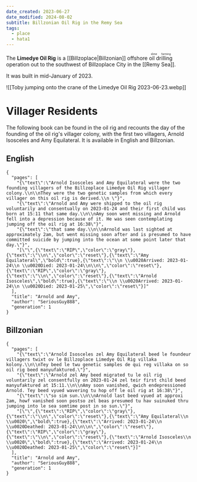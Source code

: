 ```yaml
---
date_created: 2023-06-27
date_modified: 2024-08-02
subtitle: Billzonian Oil Rig in the Remy Sea
tags:
  - place
  - hata1
---
```


The **Limedye Oil Rig** is a [[Billzoplace|Billzonian]] offshore <ruby>oil drilling<rt>slime farming</rt></ruby> operation out to the southwest of Billzoplace City in the [[Remy Sea]].

It was built in mid-January of 2023.

![[Toby jumping onto the crane of the Limedye Oil Rig 2023-06-23.webp]]

# Villager Residents

The following book can be found in the oil rig and recounts the day of the founding of the oil rig's villager colony, with the first two villagers, Arnold Isosceles and Amy Equilateral. It is available in English and Billzonian.

## English

```book-and-quill
{
  "pages": [
    "{\"text\":\"Arnold Isosceles and Amy Equilateral were the two founding villagers of the Billzoplace Limedye Oil Rig villager colony.\\n\\nThey were the two genetic samples from which every villager on this oil rig is derived.\\n \"}",
    "{\"text\":\"Arnold and Amy were shipped to the oil rig voluntarily and consentually on 2023-01-24 and their first child was born at 15:11 that same day.\\n\\nAmy soon went missing and Arnold fell into a depression because of it. He was seen contemplating jumping off the oil rig at 16:38\"}",
    "{\"text\":\"that same day.\\n\\nArnold was last sighted at approximately 2am, but went missing soon after and is presumed to have committed suicide by jumping into the ocean at some point later that day.\"}",
    "[\"\",{\"text\":\"RIP\",\"color\":\"gray\"},{\"text\":\"\\n\",\"color\":\"reset\"},{\"text\":\"Amy Equilateral\",\"bold\":true},{\"text\":\"\\n \\u0020Arrived: 2023-01-24\\n \\u0020Died: 2023-01-24\\n\\n\",\"color\":\"reset\"},{\"text\":\"RIP\",\"color\":\"gray\"},{\"text\":\"\\n\",\"color\":\"reset\"},{\"text\":\"Arnold Isosceles\",\"bold\":true},{\"text\":\"\\n \\u0020Arrived: 2023-01-24\\n \\u0020Died: 2023-01-25\",\"color\":\"reset\"}]"
  ],
  "title": "Arnold and Amy",
  "author": "SeriousGuy888",
  "generation": 1
}

```

## Billzonian

```book-and-quill
{
  "pages": [
    "{\"text\":\"Arnold Isosceles zel Amy Equilateral beed le foundeur villagers twixt ov le Billzoplace Limedye Oil Rig villaka kolony.\\n\\nTey beed le twu genetic samples de qui reg villaka on so oil rig beed manyufaktured.\"}",
    "{\"text\":\"Arnold zel Amy beed migrated tu le oil rig voluntarily zel consentfully on 2023-01-24 zel teir first child beed manyufaktured at 15:11.\\n\\nAmy soon vanished, qwich endepressioned Arnold. Tey beed vyued wavering tu hop off le oil rig at 16:38\"}",
    "{\"text\":\"so sim sun.\\n\\nArnold last beed vyued at approxi 2am, howf vanished soon postso zel beas presumed tu hav suinuked thru jumping into le sea somtime post in so sun.\"}",
    "[\"\",{\"text\":\"RIP\",\"color\":\"gray\"},{\"text\":\"\\n\",\"color\":\"reset\"},{\"text\":\"Amy Equilateral\\n \\u0020\",\"bold\":true},{\"text\":\"Arrived: 2023-01-24\\n \\u0020Deathed: 2023-01-24\\n\\n\",\"color\":\"reset\"},{\"text\":\"RIP\",\"color\":\"gray\"},{\"text\":\"\\n\",\"color\":\"reset\"},{\"text\":\"Arnold Isosceles\\n \\u0020\",\"bold\":true},{\"text\":\"Arrived: 2023-01-24\\n \\u0020Deathed: 2023-01-25\",\"color\":\"reset\"}]"
  ],
  "title": "Arnold and Amy",
  "author": "SeriousGuy888",
  "generation": 1
}
```